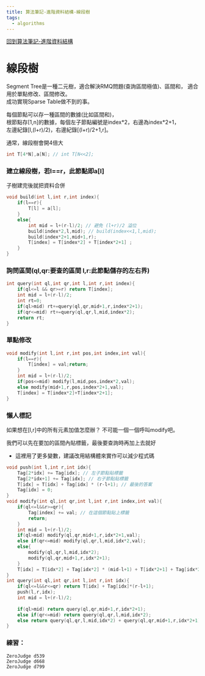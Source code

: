 ```yaml
---
title: 算法筆記-進階資料結構-線段樹
tags: 
  - algorithms
---
```


[回到算法筆記-進階資料結構](../algo-basic-structure#進階資料結構)

# 線段樹
  
Segment Tree是一種二元樹，適合解決RMQ問題(查詢區間極值)、區間和， 
適合用於單點修改、區間修改。  
成功實現Sparse Table做不到的事。

每個節點可以存一種區間的數據(比如區間和)，  
根節點存[1,n]的數據，每個左子節點編號是index\*2，右邊為index*2+1，  
左邊紀錄[l,(l+r)/2)，右邊紀錄[(l+r)/2+1,r]。

通常，線段樹會開4倍大
```cpp
int T[4*N],a[N]; // int T[N<<2];
```
### 建立線段樹，若l==r，此節點即a[l]
子樹建完後就把資料合併
```cpp
void build(int l,int r,int index){
	if(l==r){
		T[l] = a[l];
	}
	else{
		int mid = l+(r-l)/2; // 避免 (l+r)/2 溢位 
		build(index*2,l,mid); // build(index<<1,l,mid);
		build(index*2+1,mid+1,r);
		T[index] = T[index*2] + T[index*2+1] ;
	}
}
```

### 詢問區間(ql,qr:要查的區間 l,r:此節點儲存的左右界)
```cpp
int query(int ql,int qr,int l,int r,int index){
	if(ql<=l && qr>=r) return T[index];
	int mid = l+(r-l)/2;
	int rt=0;
	if(ql>mid) rt+=query(ql,qr,mid+1,r,index*2+1);
	if(qr<=mid) rt+=query(ql,qr,l,mid,index*2);
	return rt;
}
```

### 單點修改
```cpp
void modify(int l,int r,int pos,int index,int val){
	if(l==r){
		T[index] = val;return;
	}
	int mid = l+(r-l)/2;
	if(pos<=mid) modify(l,mid,pos,index*2,val);
	else modify(mid+1,r,pos,index*2+1,val);
	T[index] = T[index*2]+T[index*2+1];
}
```

### 懶人標記

如果想在[l,r]中的所有元素加值怎麼辦？
不可能一個一個呼叫modify吧。

我們可以先在要加的區間內貼標籤，最後要查詢時再加上去就好

* 這裡用了更多變數，建議改用結構體來實作可以減少程式碼

```cpp
void push(int l,int r,int idx){
	Tag[2*idx] += Tag[idx]; // 左子節點貼標籤
	Tag[2*idx+1] += Tag[idx]; // 右子節點貼標籤
	T[idx] = T[idx] + Tag[idx] * (r-l+1); // 最後的答案
	Tag[idx] = 0;
}
void modify(int ql,int qr,int l,int r,int index,int val){
	if(ql<=l&&r>=qr){
		Tag[index] += val; // 在這個節點貼上標籤
		return;
	}
	int mid = l+(r-l)/2;
	if(ql>mid) modify(ql,qr,mid+1,r,idx*2+1,val);
	else if(qr<=mid) modify(ql,qr,l,mid,idx*2,val);
	else{
		modify(ql,qr,l,mid,idx*2);
		modify(ql,qr,mid+1,r,idx*2+1);
	}
	T[idx] = T[idx*2] + Tag[idx*2] * (mid-l+1) + T[idx*2+1] + Tag[idx*2+1] * (r-mid);
}
int query(int ql,int qr,int l,int r,int idx){
	if(ql<=l&&r<=qr) return T[idx] + Tag[idx]*(r-l+1);
	push(l,r,idx);
	int mid = l+(r-l)/2;
	
	if(ql>mid) return query(ql,qr,mid+1,r,idx*2+1);
	else if(qr<=mid) return query(ql,qr,l,mid,idx*2);
	else return query(ql,qr,l,mid,idx*2) + query(ql,qr,mid+1,r,idx*2+1);
}
```

### 練習：
	ZeroJudge d539
	ZeroJudge d668
	ZeroJudge d799
